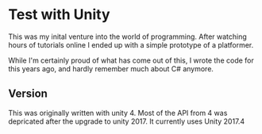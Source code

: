 # Test with Unity

This was my inital venture into the world of programming.  After watching hours of tutorials online I ended up with a simple prototype of a platformer. 

While I'm certainly proud of what has come out of this, I wrote the code for this years ago, and hardly remember much about C# anymore.  


## Version 
This was originally written with unity 4.  Most of the API from 4 was depricated after the upgrade to unity 2017. 
It currently uses Unity 2017.4
